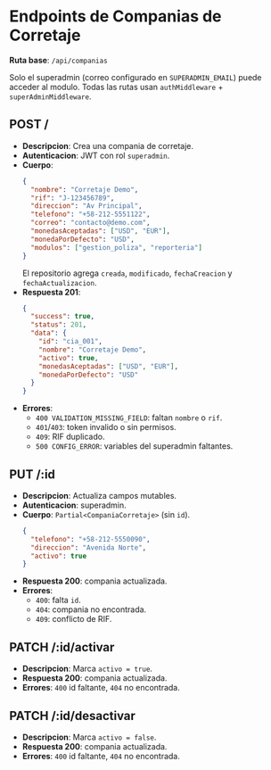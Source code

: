 ﻿# Endpoints de Companias de Corretaje

**Ruta base**: `/api/companias`

Solo el superadmin (correo configurado en `SUPERADMIN_EMAIL`) puede acceder al modulo. Todas las rutas usan `authMiddleware` + `superAdminMiddleware`.

## POST /
- **Descripcion**: Crea una compania de corretaje.
- **Autenticacion**: JWT con rol `superadmin`.
- **Cuerpo**:
  ```json
  {
    "nombre": "Corretaje Demo",
    "rif": "J-123456789",
    "direccion": "Av Principal",
    "telefono": "+58-212-5551122",
    "correo": "contacto@demo.com",
    "monedasAceptadas": ["USD", "EUR"],
    "monedaPorDefecto": "USD",
    "modulos": ["gestion_poliza", "reporteria"]
  }
  ```
  El repositorio agrega `creada`, `modificado`, `fechaCreacion` y `fechaActualizacion`.
- **Respuesta 201**:
  ```json
  {
    "success": true,
    "status": 201,
    "data": {
      "id": "cia_001",
      "nombre": "Corretaje Demo",
      "activo": true,
      "monedasAceptadas": ["USD", "EUR"],
      "monedaPorDefecto": "USD"
    }
  }
  ```
- **Errores**:
  - `400 VALIDATION_MISSING_FIELD`: faltan `nombre` o `rif`.
  - `401`/`403`: token invalido o sin permisos.
  - `409`: RIF duplicado.
  - `500 CONFIG_ERROR`: variables del superadmin faltantes.

## PUT /:id
- **Descripcion**: Actualiza campos mutables.
- **Autenticacion**: superadmin.
- **Cuerpo**: `Partial<CompaniaCorretaje>` (sin `id`).
  ```json
  {
    "telefono": "+58-212-5550090",
    "direccion": "Avenida Norte",
    "activo": true
  }
  ```
- **Respuesta 200**: compania actualizada.
- **Errores**:
  - `400`: falta `id`.
  - `404`: compania no encontrada.
  - `409`: conflicto de RIF.

## PATCH /:id/activar
- **Descripcion**: Marca `activo = true`.
- **Respuesta 200**: compania actualizada.
- **Errores**: `400` id faltante, `404` no encontrada.

## PATCH /:id/desactivar
- **Descripcion**: Marca `activo = false`.
- **Respuesta 200**: compania actualizada.
- **Errores**: `400` id faltante, `404` no encontrada.
